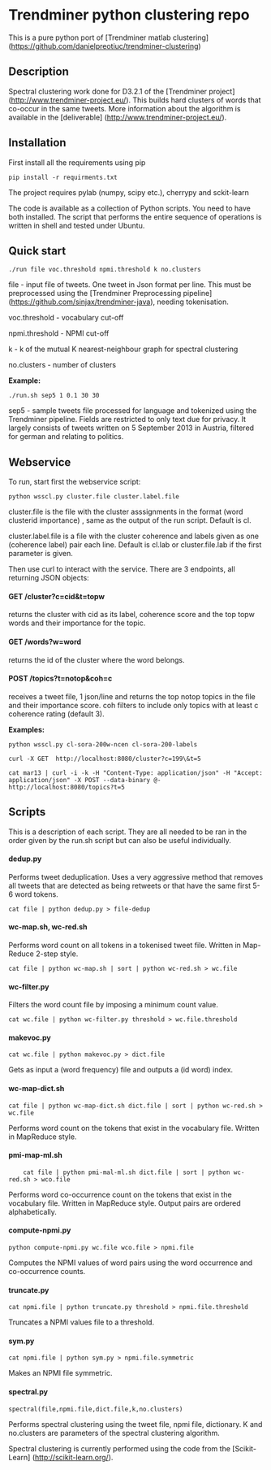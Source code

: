 # Trendminer python clustering repo

This is a pure python port of [Trendminer matlab clustering] (https://github.com/danielpreotiuc/trendminer-clustering)
## Description

Spectral clustering work done for D3.2.1 of the [Trendminer project] (http://www.trendminer-project.eu/). This builds hard clusters of words that co-occur in the same tweets. More information about the algorithm is available in the [deliverable] (http://www.trendminer-project.eu/).

## Installation

First install all the requirements using pip

	pip install -r requirments.txt

The project requires pylab (numpy, scipy etc.), cherrypy and sckit-learn

The code is available as a collection of Python scripts. You need to have both installed. The script that performs the entire sequence of operations is written in shell and tested under Ubuntu.

## Quick start

	./run file voc.threshold npmi.threshold k no.clusters

file - input file of tweets. One tweet in Json format per line.  This must be preprocessed using the [Trendminer Preprocessing pipeline] (https://github.com/sinjax/trendminer-java), needing tokenisation.

voc.threshold - vocabulary cut-off

npmi.threshold - NPMI cut-off

k - k of the mutual K nearest-neighbour graph for spectral clustering

no.clusters - number of clusters 

**Example:**
	
	./run.sh sep5 1 0.1 30 30

sep5 - sample tweets file processed for language and tokenized using the Trendminer pipeline. Fields are restricted to only text due for privacy. It largely consists of tweets written on 5 September 2013 in Austria, filtered for german and relating to politics.

## Webservice

To run, start first the webservice script:

	python wsscl.py cluster.file cluster.label.file

cluster.file is the file with the cluster asssignments in the format (word clusterid importance) , same as the output of the run script. Default is cl.

cluster.label.file is a file with the cluster coherence and labels given as one (coherence label) pair each line. Default is cl.lab or cluster.file.lab if the first parameter is given.

Then use curl to interact with the service. There are 3 endpoints, all returning JSON objects:

#### GET /cluster?c=cid&t=topw

returns the cluster with cid as its label, coherence score and the top topw words and their importance for the topic.

#### GET /words?w=word

returns the id of the cluster where the word belongs.

#### POST /topics?t=notop&coh=c

receives a tweet file, 1 json/line and returns the top notop topics in the file and their importance score. coh filters to include only topics with at least c coherence rating (default 3).

**Examples:**	

	python wsscl.py cl-sora-200w-ncen cl-sora-200-labels

	curl -X GET  http://localhost:8080/cluster?c=199\&t=5
	
	cat mar13 | curl -i -k -H "Content-Type: application/json" -H "Accept: application/json" -X POST --data-binary @- http://localhost:8080/topics?t=5

## Scripts

This is a description of each script. They are all needed to be ran in the order given by the run.sh script but can also be useful individually.

#### dedup.py

Performs tweet deduplication. Uses a very aggressive method that removes all tweets that are detected as being retweets or that have the same first 5-6 word tokens.

	cat file | python dedup.py > file-dedup

#### wc-map.sh, wc-red.sh

Performs word count on all tokens in a tokenised tweet file. Written in Map-Reduce 2-step style.

	cat file | python wc-map.sh | sort | python wc-red.sh > wc.file

#### wc-filter.py

Filters the word count file by imposing a minimum count value.

	cat wc.file | python wc-filter.py threshold > wc.file.threshold

#### makevoc.py

	cat wc.file | python makevoc.py > dict.file

Gets as input a (word frequency) file and outputs a (id word) index.

#### wc-map-dict.sh

	cat file | python wc-map-dict.sh dict.file | sort | python wc-red.sh > wc.file

Performs word count on the tokens that exist in the vocabulary file. Written in MapReduce style.

#### pmi-map-ml.sh

        cat file | python pmi-mal-ml.sh dict.file | sort | python wc-red.sh > wco.file

Performs word co-occurrence count on the tokens that exist in the vocabulary file. Written in MapReduce style. Output pairs are ordered alphabetically.

#### compute-npmi.py

	python compute-npmi.py wc.file wco.file > npmi.file

Computes the NPMI values of word pairs using the word occurrence and co-occurrence counts.

#### truncate.py

	cat npmi.file | python truncate.py threshold > npmi.file.threshold

Truncates a NPMI values file to a threshold.

#### sym.py

	cat npmi.file | python sym.py > npmi.file.symmetric

Makes an NPMI file symmetric.

#### spectral.py

	spectral(file,npmi.file,dict.file,k,no.clusters)

Performs spectral clustering using the tweet file, npmi file, dictionary.  K and no.clusters are parameters of the spectral clustering algorithm.

Spectral clustering is currently performed using the code from the [Scikit-Learn] (http://scikit-learn.org/).
